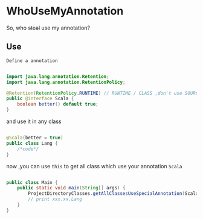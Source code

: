 # WhoUseMyAnnotation

So, who ~~steal~~ use my annotation?

## Use

`Define a annotation`

```java

import java.lang.annotation.Retention;
import java.lang.annotation.RetentionPolicy;

@Retention(RetentionPolicy.RUNTIME) // RUNTIME / CLASS ,don't use SOURCE!
public @interface Scala {
    boolean better() default true;
}

```

and use it in any class

```java

@Scala(better = true)
public class Lang {
    /*code*/
}


```

now ,you can use `this` to get all class which use your annotation `Scala`

```java

public class Main {
    public static void main(String[] args) {
        ProjectDirectoryClasses.getAllClassesUseSpecialAnnotation(Scala.class).forEach(System.out::println);
        // print xxx.xx.Lang
    }
}

```